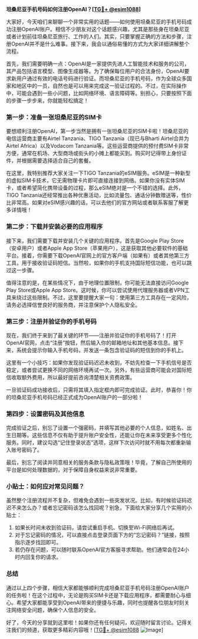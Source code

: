 **坦桑尼亚手机号码如何注册OpenAI？[[TG💪+ @esim1088](https://t.me/s/esim1088)]**

大家好，今天咱们来聊聊一个非常实用的话题——如何使用坦桑尼亚的手机号码成功注册OpenAI账户。相信不少朋友对这个话题感兴趣，尤其是那些身在坦桑尼亚或者计划前往坦桑尼亚旅行、工作的人们。其实，只要掌握正确的方法和步骤，注册OpenAI并不是什么难事。接下来，我会以通俗易懂的方式为大家详细讲解整个流程。

首先，我们需要明确一点：OpenAI是一家提供先进人工智能技术和服务的公司，其产品包括语言模型、图像生成器等。为了确保每位用户的合法身份，OpenAI要求新用户通过有效的电话号码进行验证。而坦桑尼亚的手机号码，作为全球众多国家和地区中的一员，自然也是可以用来完成这一验证过程的。不过，在实际操作中，可能会遇到一些小问题，比如网络环境、语言障碍等。别担心，只要按照下面的步骤一步步来，你就能轻松搞定！

### 第一步：准备一张坦桑尼亚的SIM卡

要想顺利注册OpenAI，第一步当然是拥有一张坦桑尼亚的SIM卡啦！坦桑尼亚的电信运营商主要有Airtel Tanzania、TIGO Tanzania（现已与Bharti Airtel合并为Airtel Africa）以及Vodacom Tanzania等。这些运营商提供的预付费SIM卡非常方便，通常在机场、大型商场或街头的小摊上都能买到。购买时记得带上身份证件，并根据需要选择适合自己的套餐。

在这里，我特别推荐大家关注一下TIGO Tanzania的eSIM服务。eSIM是一种新型的虚拟SIM卡技术，它无需物理卡片即可直接连接到网络。如果你没有实体SIM卡，或者希望简化携带设备的过程，那么eSIM绝对是一个不错的选择。此外，TIGO Tanzania还经常推出各种优惠活动，比如流量包、通话分钟数赠送等，性价比非常高。如果对eSIM感兴趣的话，可以去他们的官方网站或者联系客服了解更多详情哦！

### 第二步：下载并安装必要的应用程序

接下来，我们需要下载并安装几个关键的应用程序。首先是Google Play Store（安卓用户）或者Apple App Store（苹果用户），这是获取其他必要软件的基础平台。接着，你需要下载OpenAI官网上的官方客户端（如果有）或者其他第三方工具，用于接收验证码短信。当然啦，如果你的手机支持国际短信功能，也可以跳过这一步骤。

值得注意的是，在某些情况下，由于地理位置限制，你可能无法直接访问Google Play Store或Apple App Store。这时候，你可以尝试使用代理服务器或者VPN工具来绕过这些限制。不过，这里要提醒大家一句：使用第三方工具存在一定风险，请务必选择信誉良好的服务商，并注意保护个人隐私安全。

### 第三步：注册并验证你的手机号码

现在，我们终于来到了最关键的环节——注册并验证你的手机号码了！打开OpenAI官网，点击“注册”按钮，然后输入你的邮箱地址和其他基本信息。接下来，系统会提示你输入手机号码，并发送一条包含验证码的短信到你的手机上。

这里有一个小技巧：如果你发现验证码迟迟未收到，不妨先检查一下手机信号是否稳定，或者尝试更换不同的网络环境再试一次。另外，有些运营商可能会对国际短信收取额外费用，所以最好提前咨询清楚相关资费政策。

一旦验证码成功接收后，只需将其填入指定框内即可完成验证。此时，恭喜你！你的坦桑尼亚手机号码已经正式成为OpenAI账户的一部分啦！

### 第四步：设置密码及其他信息

完成验证之后，别忘了设置一个强密码，并填写其他必要的个人信息，如姓名、出生日期等。这些信息不仅有助于提升账户安全性，还能让你在未来享受更多个性化服务。同时，建议勾选“记住登录状态”选项，这样下次访问时就不用每次都重新输入账号密码了。

最后，别忘了阅读并同意相关的服务条款与隐私政策哦！毕竟，了解自己所使用的平台是如何处理数据的，对于保障自身权益来说非常重要。

### 小贴士：如何应对常见问题？

虽然整个注册流程并不复杂，但难免会遇到一些突发状况。比如，有时候验证码迟迟不来怎么办？或者忘记密码该怎么找回呢？别急，下面给大家分享几个实用的小贴士：

1. 如果长时间未收到验证码，请尝试重启手机、切换至Wi-Fi网络后再试。
2. 对于忘记密码的情况，可以直接点击登录页面下方的“忘记密码？”链接，按照指示逐步找回即可。
3. 若仍存在问题，可以随时联系OpenAI官方客服寻求帮助。他们通常会在24小时内回复你的请求。

### 总结

通过以上四个步骤，相信大家都能够顺利完成坦桑尼亚手机号码注册OpenAI账户的任务啦！在这个过程中，无论是购买SIM卡还是下载应用程序，都需要耐心与细心。希望大家都能享受到OpenAI带来的便捷与乐趣，同时也提醒各位朋友时刻关注网络安全问题，确保个人信息的安全。

好了，今天的分享就到这里啦！如果你还有任何疑问，欢迎随时留言讨论。记得关注我们的频道，获取更多精彩内容哦！[[TG💪+ @esim1088](https://t.me/s/esim1088) ![Image](https://i.postimg.cc/4NQfJmqS/Snipaste-2025-05-13-00-14-12.png)]